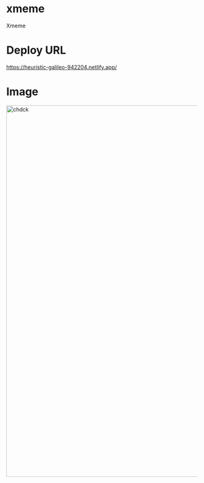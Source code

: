 # xmeme
Xmeme

# Deploy URL
https://heuristic-galileo-942204.netlify.app/

# Image

<img width="976" alt="chdck" src="https://user-images.githubusercontent.com/29337604/107985315-df59c000-6fef-11eb-8a01-11da65717517.png">
